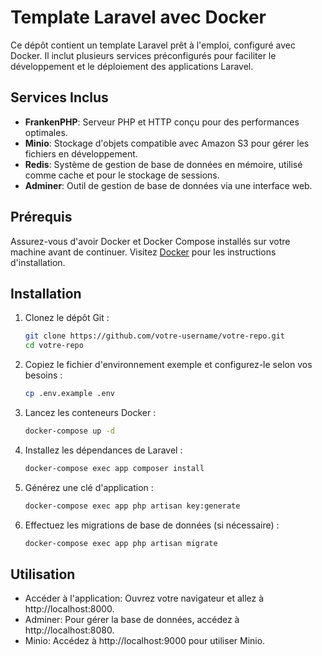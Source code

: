 # Template Laravel avec Docker

Ce dépôt contient un template Laravel prêt à l'emploi, configuré avec Docker. Il inclut plusieurs services préconfigurés pour faciliter le développement et le déploiement des applications Laravel.

## Services Inclus

- **FrankenPHP**: Serveur PHP et HTTP conçu pour des performances optimales.
- **Minio**: Stockage d'objets compatible avec Amazon S3 pour gérer les fichiers en développement.
- **Redis**: Système de gestion de base de données en mémoire, utilisé comme cache et pour le stockage de sessions.
- **Adminer**: Outil de gestion de base de données via une interface web.

## Prérequis

Assurez-vous d'avoir Docker et Docker Compose installés sur votre machine avant de continuer. Visitez [Docker](https://www.docker.com/get-started) pour les instructions d'installation.

## Installation

1. Clonez le dépôt Git :
   ```bash
   git clone https://github.com/votre-username/votre-repo.git
   cd votre-repo

2. Copiez le fichier d'environnement exemple et configurez-le selon vos besoins :
    ```bash
    cp .env.example .env

3. Lancez les conteneurs Docker :
    ```bash
    docker-compose up -d

4. Installez les dépendances de Laravel :
    ```bash
    docker-compose exec app composer install

5. Générez une clé d'application :
    ```bash
    docker-compose exec app php artisan key:generate

6. Effectuez les migrations de base de données (si nécessaire) :
    ```bash
    docker-compose exec app php artisan migrate

## Utilisation
- Accéder à l'application: Ouvrez votre navigateur et allez à http://localhost:8000.
- Adminer: Pour gérer la base de données, accédez à http://localhost:8080.
- Minio: Accédez à http://localhost:9000 pour utiliser Minio.
